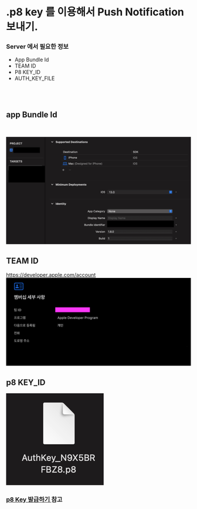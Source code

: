 # .p8 key 를 이용해서 Push Notification 보내기.


### Server 에서 필요한 정보
- App Bundle Id
- TEAM ID 
- P8 KEY_ID
- AUTH_KEY_FILE


<br><br>

## app Bundle Id  

<br>

![](/iOS/Push%20Notification/images/connecting-using-p8-1.png)

## TEAM ID

https://developer.apple.com/account
![](/iOS/Push%20Notification/images/connecting-using-p8-2.png)

## p8 KEY_ID

![](/iOS/Push%20Notification/images/gettingP8-5.png)

### [p8 Key 발급하기 ](/iOS/Push%20Notification/GettingP8.md) 참고